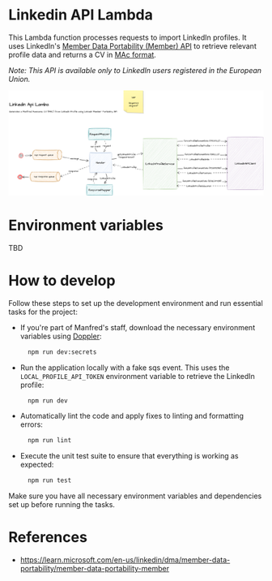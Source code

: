 # Linkedin API Lambda

This Lambda function processes requests to import LinkedIn profiles. It uses LinkedIn's [Member Data Portability (Member) API](https://learn.microsoft.com/en-us/linkedin/dma/member-data-portability/member-data-portability-member/?view=li-dma-data-portability-2024-08) to retrieve relevant profile data and returns a CV in [MAc format](https://github.com/getmanfred/mac).

_Note: This API is available only to LinkedIn users registered in the European Union._

![Flow](./assets/diagram.drawio.png)

# Environment variables

TBD

# How to develop

Follow these steps to set up the development environment and run essential tasks for the project:

- If you're part of Manfred's staff, download the necessary environment variables using [Doppler](https://www.doppler.com/):

  ```bash
    npm run dev:secrets
  ```

- Run the application locally with a fake sqs event. This uses the `LOCAL_PROFILE_API_TOKEN` environment variable to retrieve the LinkedIn profile:

  ```bash
    npm run dev
  ```

- Automatically lint the code and apply fixes to linting and formatting errors:

  ```bash
    npm run lint
  ```

- Execute the unit test suite to ensure that everything is working as expected:

  ```bash
    npm run test
  ```

Make sure you have all necessary environment variables and dependencies set up before running the tasks.

# References

- https://learn.microsoft.com/en-us/linkedin/dma/member-data-portability/member-data-portability-member
